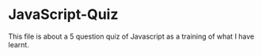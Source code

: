 # JavaScript-Quiz
This file is about a 5 question quiz of Javascript as a training of what I have learnt.

